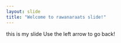```yaml
---
layout: slide
title: "Welcome to rawanaraats slide!"
---
```

this is my slide
Use the left arrow to go back!